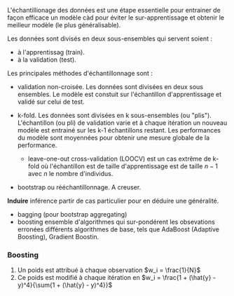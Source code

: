 L'échantillionage des données est une étape essentielle pour entrainer de façon efficace un modèle càd pour éviter le sur-apprentissage et obtenir le meilleur modèle (le plus généralisable).

Les données sont divisés en deux sous-ensembles qui servent soient :

* à l'apprentissag (train).
* à la validation (test).

Les principales méthodes d'échantillonnage sont : 

* validation non-croisée. Les données sont divisées en deux sous ensembles. Le modèle est constuit sur l'échantillon d'apprentissage et validé sur celui de test.
* k-fold. Les données sont divisées en k sous-ensembles (ou "plis"). L'échantillon (ou pli) de validation varie et à chaque itération un nouveau modèle est entrainé sur les k-1 échantillons restant. Les performances du modèle sont moyennées pour obtenir une mesure globale de la performance.
    
    *  leave-one-out cross-validation (LOOCV) est un cas extrême de k-fold où l'échantillon est de taille d'apprentissage est de taille $n-1$ avec $n$ le nombre d'individus.

* bootstrap ou rééchantillonnage. A creuser.

__Induire__ inférence partir de cas particulier pour en déduire une généralité.

* bagging  (pour bootstrap aggregating)
* boosting ensemble d'algorithmes qui sur-pondérent les obsevations erronées différents algorithmes de base, tels que AdaBoost (Adaptive Boosting), Gradient Boostin.

### Boosting 

1. Un poids est attribué à chaque observation $w_i = \frac{1}{N}$
2. Ce poids est modifié à chaque itération en $w_i = \frac{1 + (\hat{y} - y)^4}{\sum{1 + (\hat{y} - y)^4}}$